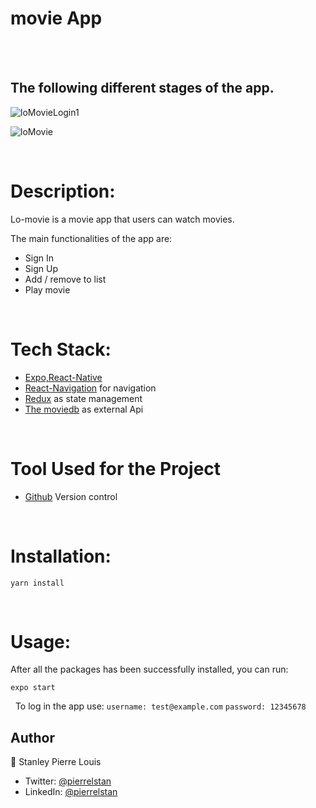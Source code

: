 # movie App 
\
&nbsp;


## The following  different stages of the app.

 ![loMovieLogin1](https://user-images.githubusercontent.com/23443242/230166670-b054aaeb-0fda-4bf9-8e3d-d73160a49684.png)


 ![loMovie](https://user-images.githubusercontent.com/23443242/230166216-a9b61145-e2b5-4910-91ac-725b337f0cc9.png)


&nbsp;
# Description:
Lo-movie is a movie app that users can watch movies.

The main functionalities of the app are:
- Sign In
- Sign Up
- Add / remove to list
- Play movie

&nbsp;
# Tech Stack:
- [Expo,React-Native ](https://docs.expo.dev/)
- [React-Navigation](https://reactnavigation.org/) for navigation
- [Redux](https://redux.js.org/) as state management
- [The moviedb](https://www.themoviedb.org/) as external Api


&nbsp;
# Tool Used for the Project
- [Github](https://github.com) Version control

&nbsp;
# Installation:
`yarn install`

&nbsp;

# Usage:
After all the packages has been successfully installed, you can run:

 `expo start`

&nbsp;
 To log in the app use:
`username: test@example.com`
`password: 12345678`


## Author
👤 Stanley Pierre Louis

- Twitter: [@pierrelstan](https://twitter.com/pierrelStan)
- LinkedIn: [@pierrelstan](https://linkedin.com/in/pierre-louis-stanley-930110133)
